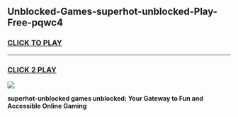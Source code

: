 
## Unblocked-Games-superhot-unblocked-Play-Free-pqwc4
<h3>
<a href="https://premium76.site?title=superhot-unblocked&ref=23A">CLICK TO PLAY</a></h3>
<hr>

<h3>
<a href="https://premium76.site?title=superhot-unblocked&ref=23A">CLICK 2 PLAY</a>
  
</h3>

<a href="https://premium76.site?title=superhot-unblocked&ref=23A"><img src="https://clearcache.store/games.png"></a>


**superhot-unblocked games unblocked: Your Gateway to Fun and Accessible Online Gaming**
